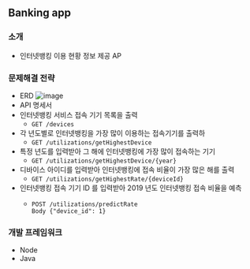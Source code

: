 ## Banking app

### 소개
- 인터넷뱅킹 이용 현황 정보 제공 AP 

### 문제해결 전략
- ERD
![image](https://user-images.githubusercontent.com/5827617/65154570-b2a22180-da66-11e9-8fe2-f538fb54437e.png)
- API 명세서
 - 인터넷뱅킹 서비스 접속 기기 목록을 출력
    - `GET /devices`
 - 각 년도별로 인터넷뱅킹을 가장 많이 이용하는 접속기기를 출력하
    - `GET /utilizations/getHighestDevice`
 - 특정 년도를 입력받아 그 해에 인터넷뱅킹에 가장 많이 접속하는 기기
    - `GET /utilizations/getHighestDevice/{year}`
 - 디바이스 아이디를 입력받아 인터넷뱅킹에 접속 비율이 가장 많은 해를 출력
    - `GET /utilizations/getHighestRate/{deviceId}`
 - 인터넷뱅킹 접속 기기 ID 를 입력받아 2019 년도 인터넷뱅킹 접속 비율을 예측
    - ```
      POST /utilizations/predictRate
      Body {"device_id": 1}
      ```


### 개발 프레임워크 
- Node
- Java
